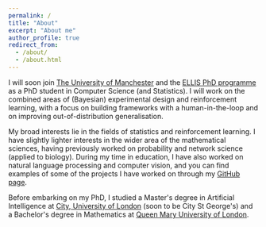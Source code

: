 ```yaml
---
permalink: /
title: "About"
excerpt: "About me"
author_profile: true
redirect_from: 
  - /about/
  - /about.html
---
```


I will soon join [The University of Manchester](https://www.manchester.ac.uk/) and the [ELLIS PhD programme](https://ellis.eu/phd-postdoc) as a PhD student in Computer Science (and Statistics). I will work on the combined areas of (Bayesian) experimental design and reinforcement learning, with a focus on building frameworks with a human-in-the-loop and on improving out-of-distribution generalisation. 

My broad interests lie in the fields of statistics and reinforcement learning. I have slightly lighter interests in the wider area of the mathematical sciences, having previously worked on probability and network science (applied to biology). During my time in education, I have also worked on natural language processing and computer vision, and you can find examples of some of the projects I have worked on through my [GitHub page](https://github.com/yasirbarlas).

Before embarking on my PhD, I studied a Master's degree in Artificial Intelligence at [City, University of London](https://www.city.ac.uk/) (soon to be City St George's) and a Bachelor's degree in Mathematics at [Queen Mary University of London](https://www.qmul.ac.uk/).
